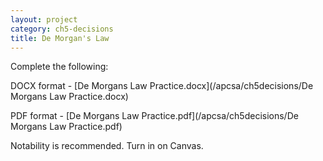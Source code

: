 ```yaml
---
layout: project
category: ch5-decisions
title: De Morgan's Law
---
```


Complete the following:

DOCX format - [De Morgans Law Practice.docx](/apcsa/ch5decisions/De Morgans Law Practice.docx)

PDF format - [De Morgans Law Practice.pdf](/apcsa/ch5decisions/De Morgans Law Practice.pdf)

Notability is recommended. Turn in on Canvas.
